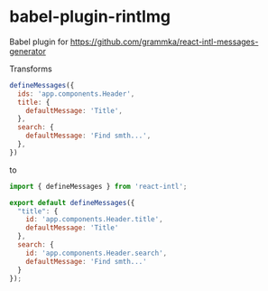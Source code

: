 # babel-plugin-rintlmg
Babel plugin for https://github.com/grammka/react-intl-messages-generator

Transforms

```javascript
defineMessages({
  ids: 'app.components.Header',
  title: {
    defaultMessage: 'Title',
  },
  search: {
    defaultMessage: 'Find smth...',
  },
})
```

to 

```javascript
import { defineMessages } from 'react-intl';

export default defineMessages({
  "title": {
    id: 'app.components.Header.title',
    defaultMessage: 'Title'
  },
  search: {
    id: 'app.components.Header.search',
    defaultMessage: 'Find smth...'
  }
});
```
